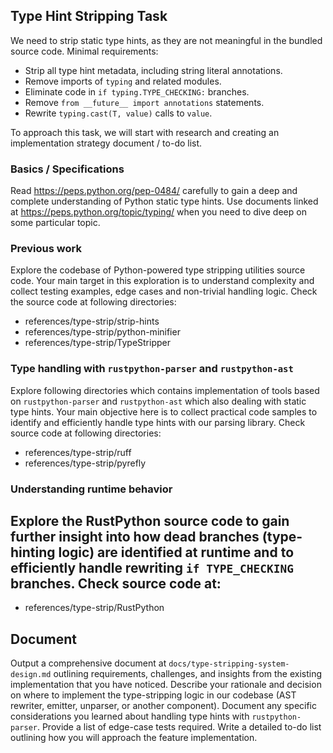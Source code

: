 ## Type Hint Stripping Task
We need to strip static type hints, as they are not meaningful in the bundled source code.
Minimal requirements:
- Strip all type hint metadata, including string literal annotations.
- Remove imports of `typing` and related modules.
- Eliminate code in `if typing.TYPE_CHECKING:` branches.
- Remove `from __future__ import annotations` statements.
- Rewrite `typing.cast(T, value)` calls to `value`.

To approach this task, we will start with research and creating an implementation strategy document / to-do list.

### Basics / Specifications

Read https://peps.python.org/pep-0484/ carefully to gain a deep and complete understanding of Python static type hints.
Use documents linked at https://peps.python.org/topic/typing/ when you need to dive deep on some particular topic.

### Previous work

Explore the codebase of Python-powered type stripping utilities source code. Your main target in this exploration is to understand complexity and collect testing examples, edge cases and non-trivial handling logic. Check the source code at following directories:

- references/type-strip/strip-hints
- references/type-strip/python-minifier
- references/type-strip/TypeStripper

### Type handling with `rustpython-parser` and `rustpython-ast`

Explore following directories which contains implementation of tools based on `rustpython-parser` and `rustpython-ast` which also dealing with static type hints. Your main objective here is to collect practical code samples to identify and efficiently handle type hints with our parsing library. Check source code at following directories:

- references/type-strip/ruff
- references/type-strip/pyrefly

### Understanding runtime behavior

## Explore the RustPython source code to gain further insight into how dead branches (type-hinting logic) are identified at runtime and to efficiently handle rewriting `if TYPE_CHECKING` branches. Check source code at:

- references/type-strip/RustPython

## Document

Output a comprehensive document at `docs/type-stripping-system-design.md` outlining requirements, challenges, and insights from the existing implementation that you have noticed.
Describe your rationale and decision on where to implement the type-stripping logic in our codebase (AST rewriter, emitter, unparser, or another component).
Document any specific considerations you learned about handling type hints with `rustpython-parser`.
Provide a list of edge-case tests required.
Write a detailed to-do list outlining how you will approach the feature implementation.
